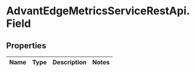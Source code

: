 # AdvantEdgeMetricsServiceRestApi.Field

## Properties
Name | Type | Description | Notes
------------ | ------------- | ------------- | -------------


